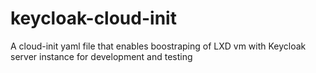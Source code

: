 # keycloak-cloud-init
A cloud-init yaml file that enables boostraping of LXD vm with Keycloak server instance for development and testing
